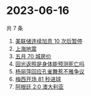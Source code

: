 # 2023-06-16

共 7 条

<!-- BEGIN ZHIHUSEARCH -->
<!-- 最后更新时间 Fri Jun 16 2023 04:12:07 GMT+0800 (China Standard Time) -->
1. [美联储连续加息 10 次后暂停](https://www.zhihu.com/search?q=美联储连续加息%2010%20次后暂停)
1. [上海地震](https://www.zhihu.com/search?q=上海地震)
1. [五月 70 城房价](https://www.zhihu.com/search?q=五月%2070%20城房价)
1. [回光返照是身体能预测死亡吗](https://www.zhihu.com/search?q=回光返照是身体能预测死亡吗)
1. [杨丽萍回应孔雀舞惹不雅争议](https://www.zhihu.com/search?q=杨丽萍回应孔雀舞惹不雅争议)
1. [梅西开场 81 秒进球](https://www.zhihu.com/search?q=梅西开场%2081%20秒进球)
1. [阿根廷 2:0 澳大利亚](https://www.zhihu.com/search?q=阿根廷%202:0%20澳大利亚)
<!-- END ZHIHUSEARCH -->

